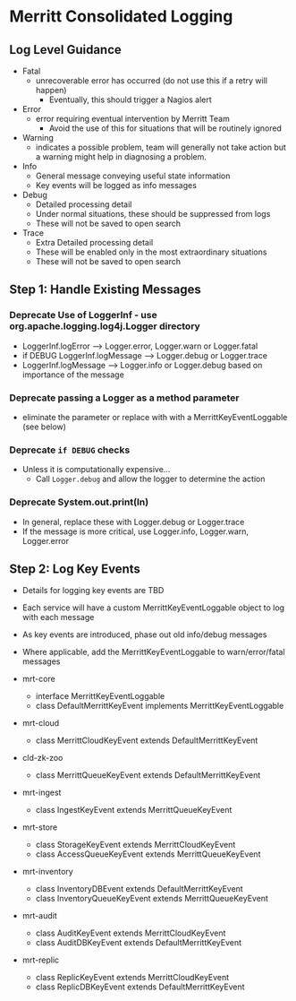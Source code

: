 # Merritt Consolidated Logging

## Log Level Guidance
- Fatal 
  - unrecoverable error has occurred (do not use this if a retry will happen)
    - Eventually, this should trigger a Nagios alert 
- Error 
  - error requiring eventual intervention by Merritt Team
    - Avoid the use of this for situations that will be routinely ignored
- Warning 
  - indicates a possible problem, team will generally not take action but a warning might help in diagnosing a problem.
- Info
  - General message conveying useful state information
  - Key events will be logged as info messages
- Debug
  - Detailed processing detail  
  - Under normal situations, these should be suppressed from logs
  - These will not be saved to open search  
- Trace
  - Extra Detailed processing detail  
  - These will be enabled only in the most extraordinary situations
  - These will not be saved to open search  

## Step 1: Handle Existing Messages

### Deprecate Use of LoggerInf - use org.apache.logging.log4j.Logger directory

- LoggerInf.logError --> Logger.error, Logger.warn or Logger.fatal
- if DEBUG LoggerInf.logMessage --> Logger.debug or Logger.trace
- LoggerInf.logMessage --> Logger.info or Logger.debug based on importance of the message

### Deprecate passing a Logger as a method parameter
- eliminate the parameter or replace with with a MerrittKeyEventLoggable (see below)

### Deprecate `if DEBUG` checks
- Unless it is computationally expensive...
  - Call `Logger.debug` and allow the logger to determine the action

### Deprecate System.out.print(ln)
- In general, replace these with Logger.debug or Logger.trace
- If the message is more critical, use Logger.info, Logger.warn, Logger.error

## Step 2: Log Key Events 
- Details for logging key events are TBD
- Each service will have a custom MerrittKeyEventLoggable object to log with each message
- As key events are introduced, phase out old info/debug messages
- Where applicable, add the MerrittKeyEventLoggable to warn/error/fatal messages

- mrt-core
  - interface MerrittKeyEventLoggable
  - class DefaultMerrittKeyEvent implements MerrittKeyEventLoggable
- mrt-cloud
  - class MerrittCloudKeyEvent extends DefaultMerrittKeyEvent
- cld-zk-zoo
  - class MerrittQueueKeyEvent extends DefaultMerrittKeyEvent
- mrt-ingest
  - class IngestKeyEvent extends MerrittQueueKeyEvent 
- mrt-store
  - class StorageKeyEvent extends MerrittCloudKeyEvent
  - class AccessQueueKeyEvent extends MerrittQueueKeyEvent
- mrt-inventory
  - class InventoryDBEvent extends DefaultMerrittKeyEvent
  - class InventoryQueueKeyEvent extends MerrittQueueKeyEvent
- mrt-audit
  - class AuditKeyEvent extends MerrittCloudKeyEvent
  - class AuditDBKeyEvent extends DefaultMerrittKeyEvent 
- mrt-replic
  - class ReplicKeyEvent extends MerrittCloudKeyEvent
  - class ReplicDBKeyEvent extends DefaultMerrittKeyEvent 

